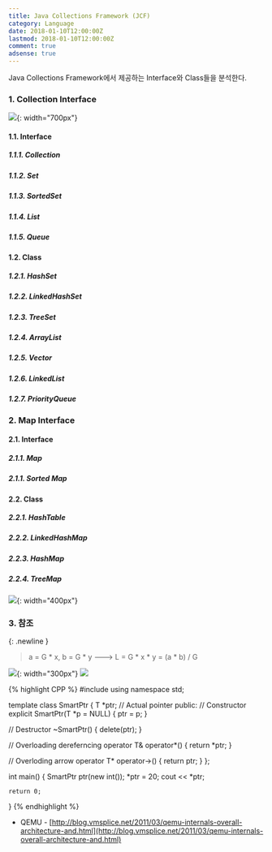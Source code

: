 ```yaml
---
title: Java Collections Framework (JCF)
category: Language
date: 2018-01-10T12:00:00Z
lastmod: 2018-01-10T12:00:00Z
comment: true
adsense: true
---
```


Java Collections Framework에서 제공하는 Interface와 Class들을 분석한다.

### 1. Collection Interface

![]({{site.baseurl}}/images/language/Java_Collections_Framework/Collection_Interface.PNG){: width="700px"}

#### 1.1. Interface

##### 1.1.1. Collection

##### 1.1.2. Set

##### 1.1.3. SortedSet

##### 1.1.4. List

##### 1.1.5. Queue

#### 1.2. Class

##### 1.2.1. HashSet

##### 1.2.2. LinkedHashSet

##### 1.2.3. TreeSet

##### 1.2.4. ArrayList

##### 1.2.5. Vector

##### 1.2.6. LinkedList

##### 1.2.7. PriorityQueue

### 2. Map Interface

#### 2.1. Interface

##### 2.1.1. Map

##### 2.1.1. Sorted Map

#### 2.2. Class

##### 2.2.1. HashTable

##### 2.2.2. LinkedHashMap

##### 2.2.3. HashMap

##### 2.2.4. TreeMap

![]({{site.baseurl}}/images/language/Java_Collections_Framework/Map_Interface.PNG){: width="400px"}

### 3. 참조


{: .newline }
> a = G * x, b = G * y
> ---> L = G * x * y = (a * b) / G

![]({{site.baseurl}}/images/theory_analysis/Linux_LSM/Linux_LSM_Framework.PNG){: width="300px"}
![]({{site.baseurl}}/images/theory_analysis/KVM_QEMU/QEMU_non-iothread.PNG)

{% highlight CPP %}
#include <iostream>
using namespace std;

template <class T>
class SmartPtr
{
   T *ptr;  // Actual pointer
public:
   // Constructor
   explicit SmartPtr(T *p = NULL) { ptr = p; }

   // Destructor
   ~SmartPtr() { delete(ptr); }

   // Overloading dereferncing operator
   T& operator*() { return *ptr; }

   // Overloding arrow operator
   T* operator->() { return ptr; }
};

int main()
{
    SmartPtr<int> ptr(new int());
    *ptr = 20;
    cout << *ptr;

    return 0;
}
{% endhighlight %}

* QEMU - [http://blog.vmsplice.net/2011/03/qemu-internals-overall-architecture-and.html](http://blog.vmsplice.net/2011/03/qemu-internals-overall-architecture-and.html)
